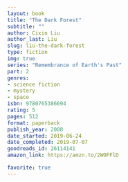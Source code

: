 ```yaml
---
layout: book
title: "The Dark Forest"
subtitle: ""
author: Cixin Liu
author_last: Liu
slug: liu-the-dark-forest
type: fiction
img: true
series: "Remembrance of Earth's Past"
part: 2
genres:
- science fiction
- mystery
- space
isbn: 9780765386694
rating: 5
pages: 512
format: paperback
publish_year: 2008
date_started: 2019-06-24
date_completed: 2019-07-07
goodreads_id: 26114141
amazon_link: https://amzn.to/2WOFFlD

favorite: true
---
```

